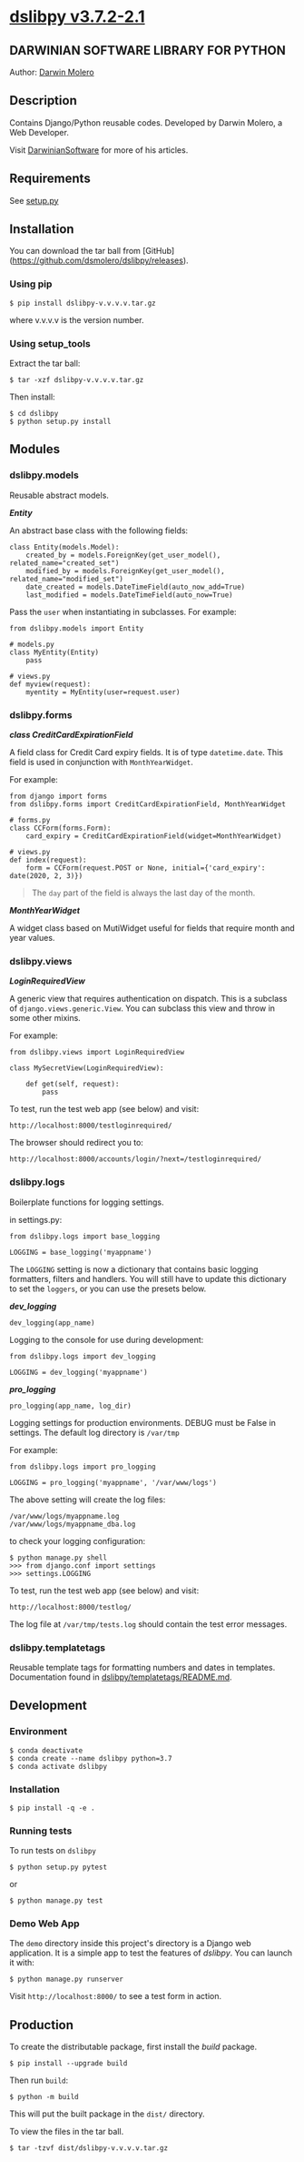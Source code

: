 
[dslibpy v3.7.2-2.1](https://github.com/dsmolero/dslibpy)
========================================================


DARWINIAN SOFTWARE LIBRARY FOR PYTHON
-------------------------------------
Author: [Darwin Molero](http://blog.darwiniansoftware.com/about)


Description
-----------
Contains Django/Python reusable codes. Developed by Darwin Molero, a Web
Developer.

Visit [DarwinianSoftware](http://blog.darwiniansoftware.com) for more of his
articles.


Requirements
------------

See [setup.py](setup.py)


Installation
------------
You can download the tar ball from [GitHub]
(https://github.com/dsmolero/dslibpy/releases).

### Using pip

    $ pip install dslibpy-v.v.v.v.tar.gz

where v.v.v.v is the version number.

### Using setup_tools
Extract the tar ball:

    $ tar -xzf dslibpy-v.v.v.v.tar.gz

Then install:

    $ cd dslibpy
    $ python setup.py install


Modules
-------

### dslibpy.models
Reusable abstract models.

_**Entity**_

An abstract base class with the following fields:

    class Entity(models.Model):
        created_by = models.ForeignKey(get_user_model(), related_name="created_set")
        modified_by = models.ForeignKey(get_user_model(), related_name="modified_set")
        date_created = models.DateTimeField(auto_now_add=True)
        last_modified = models.DateTimeField(auto_now=True)

Pass the `user` when instantiating in subclasses. For example:

    from dslibpy.models import Entity
    
    # models.py
    class MyEntity(Entity)
        pass

    # views.py
    def myview(request):            
        myentity = MyEntity(user=request.user)


### dslibpy.forms

_**class CreditCardExpirationField**_

A field class for Credit Card expiry fields. It is of type `datetime.date`.
This field is used in conjunction with `MonthYearWidget`.

For example:

    from django import forms
    from dslibpy.forms import CreditCardExpirationField, MonthYearWidget 

    # forms.py
    class CCForm(forms.Form):
        card_expiry = CreditCardExpirationField(widget=MonthYearWidget)

    # views.py
    def index(request):
        form = CCForm(request.POST or None, initial={'card_expiry': date(2020, 2, 3)})
    
> The `day` part of the field is always the last day of the month.

_**MonthYearWidget**_

A widget class based on MutiWidget useful for fields that require month and year values.


### dslibpy.views

_**LoginRequiredView**_

A generic view that requires authentication on dispatch. This is a subclass of `django.views.generic.View`.
You can subclass this view and throw in some other mixins. 
    
For example:

    from dslibpy.views import LoginRequiredView
    
    class MySecretView(LoginRequiredView):
        
        def get(self, request):
            pass
    
To test, run the test web app (see below) and visit:
 
    http://localhost:8000/testloginrequired/

The browser should redirect you to:

    http://localhost:8000/accounts/login/?next=/testloginrequired/


### dslibpy.logs

Boilerplate functions for logging settings.

in settings.py:

    from dslibpy.logs import base_logging

    LOGGING = base_logging('myappname')

The `LOGGING` setting is now a dictionary that contains basic logging formatters, filters and handlers.
You will still have to update this dictionary to set the `loggers`, or you can use the presets below.

_**dev_logging**_

    dev_logging(app_name)

Logging to the console for use during development:

    from dslibpy.logs import dev_logging

    LOGGING = dev_logging('myappname')


_**pro_logging**_

    pro_logging(app_name, log_dir)
    
Logging settings for production environments. DEBUG must be False in settings.
The default log directory is `/var/tmp`

For example:

    from dslibpy.logs import pro_logging

    LOGGING = pro_logging('myappname', '/var/www/logs')

The above setting will create the log files:
 
    /var/www/logs/myappname.log
    /var/www/logs/myappname_dba.log

to check your logging configuration:

    $ python manage.py shell
    >>> from django.conf import settings
    >>> settings.LOGGING

To test, run the test web app (see below) and visit:
 
    http://localhost:8000/testlog/

The log file at `/var/tmp/tests.log` should contain the test error messages. 


### dslibpy.templatetags

Reusable template tags for formatting numbers and dates in templates. Documentation
found in [dslibpy/templatetags/README.md](dslibpy/templatetags/README.md).


Development
-----------

### Environment

    $ conda deactivate
    $ conda create --name dslibpy python=3.7
    $ conda activate dslibpy

### Installation

    $ pip install -q -e .

### Running tests

To run tests on `dslibpy`

    $ python setup.py pytest
  
or
    
    $ python manage.py test


### Demo Web App

The `demo` directory inside this project's directory is a Django web application.
It is a simple app to test the features of *dslibpy*. You can launch it with:

    $ python manage.py runserver
    
Visit `http://localhost:8000/` to see a test form in action.


Production
----------

To create the distributable package, first install the *build* package.

    $ pip install --upgrade build
    
Then run `build`:

    $ python -m build
    
This will put the built package in the `dist/` directory.

To view the files in the tar ball.

    $ tar -tzvf dist/dslibpy-v.v.v.v.tar.gz
